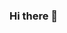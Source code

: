 ### Hi there 👋

<p align="center">
   <img src="https://octodex.github.com/godotocat/>
   </p>
![Profile Views](https://hits.seeyoufarm.com/api/count/incr/badge.svg?url=https://github.com/ZoliKonya&title=Profile%20views)
